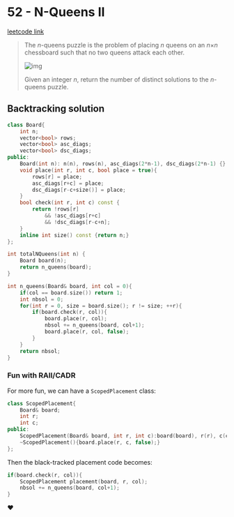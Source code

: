 # 52 - N-Queens II

[leetcode link](https://leetcode.com/problems/n-queens-ii/)

> The *n*-queens puzzle is the problem of placing *n* queens on an *n*×*n* chessboard such that no two queens attack each other.
>
> ![img](https://assets.leetcode.com/uploads/2018/10/12/8-queens.png)
>
> Given an integer *n*, return the number of distinct solutions to the *n*-queens puzzle.

## Backtracking solution

```cpp
class Board{
    int n;
    vector<bool> rows; 
    vector<bool> asc_diags; 
    vector<bool> dsc_diags;
public:
    Board(int n): n(n), rows(n), asc_diags(2*n-1), dsc_diags(2*n-1) {}
    void place(int r, int c, bool place = true){
        rows[r] = place;
        asc_diags[r+c] = place;
        dsc_diags[r-c+size()] = place;
    }
    bool check(int r, int c) const {
        return !rows[r]
            && !asc_diags[r+c]
            && !dsc_diags[r-c+n];
    }
    inline int size() const {return n;}
};

int totalNQueens(int n) {
    Board board(n);
    return n_queens(board);
}

int n_queens(Board& board, int col = 0){
    if(col == board.size()) return 1;
    int nbsol = 0;
    for(int r = 0, size = board.size(); r != size; ++r){
        if(board.check(r, col)){
            board.place(r, col);
            nbsol += n_queens(board, col+1);
            board.place(r, col, false);
        }
    }
    return nbsol;    
}
```
### Fun with RAII/CADR

For more fun, we can have a `ScopedPlacement` class:

```cpp
class ScopedPlacement{
    Board& board; 
    int r; 
    int c;
public:
    ScopedPlacement(Board& board, int r, int c):board(board), r(r), c(c){board.place(r, c);}
    ~ScopedPlacement(){board.place(r, c, false);}
};
```
Then the black-tracked placement code becomes:

```cpp
if(board.check(r, col)){
    ScopedPlacement placement(board, r, col); 
    nbsol += n_queens(board, col+1);
}
```
❤️